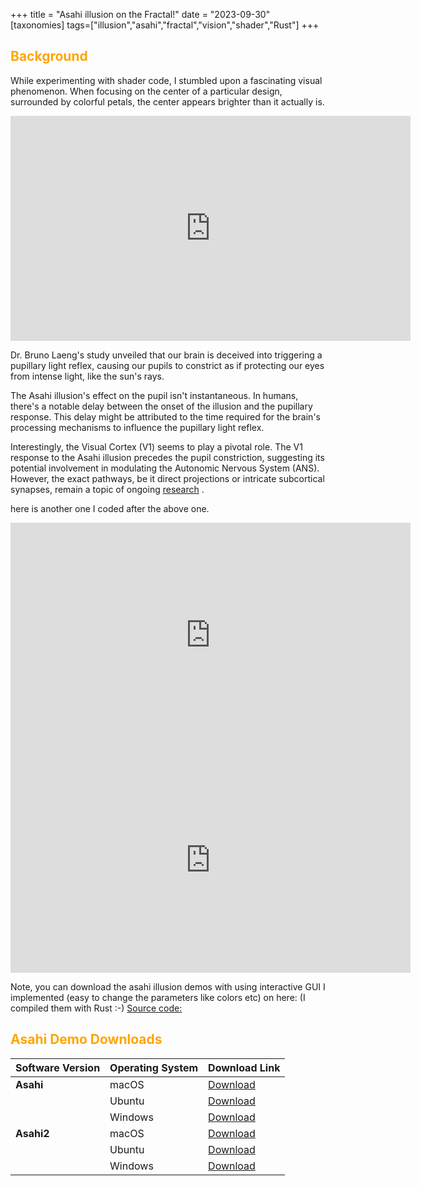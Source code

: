 +++
title = "Asahi illusion on the Fractal!"
date = "2023-09-30"
[taxonomies]
tags=["illusion","asahi","fractal","vision","shader","Rust"]
+++

## <span style="color:orange;"> Background </span>

While experimenting with shader code, I stumbled upon a fascinating visual phenomenon. When focusing on the center of a particular design, surrounded by colorful petals, the center appears brighter than it actually is. 

<div align="center">
<iframe width="640" height="360" frameborder="0" src="https://www.shadertoy.com/embed/DsfyRX?gui=true&t=10&paused=true&muted=false" allowfullscreen></iframe>
</div>

Dr. Bruno Laeng's study unveiled that our brain is deceived into triggering a pupillary light reflex, causing our pupils to constrict as if protecting our eyes from intense light, like the sun's rays.


The Asahi illusion's effect on the pupil isn't instantaneous. In humans, there's a notable delay between the onset of the illusion and the pupillary response. This delay might be attributed to the time required for the brain's processing mechanisms to influence the pupillary light reflex.

Interestingly, the Visual Cortex (V1) seems to play a pivotal role. The V1 response to the Asahi illusion precedes the pupil constriction, suggesting its potential involvement in modulating the Autonomic Nervous System (ANS). However, the exact pathways, be it direct projections or intricate subcortical synapses, remain a topic of ongoing [research](https://academic.oup.com/cercor/article/33/12/7952/7084649?login=false) .

here is another one I coded after the above one.
<div align="center">

<iframe width="640" height="360" frameborder="0" src="https://www.shadertoy.com/embed/MX23Wz?gui=true&t=10&paused=true&muted=false" allowfullscreen></iframe>
</div>

<div align="center">

<iframe width="640" height="360" frameborder="0" src="https://www.shadertoy.com/embed/43SGDh?gui=true&t=10&paused=true&muted=false" allowfullscreen></iframe>

</div>

Note, you can download the asahi illusion demos with using interactive GUI I implemented (easy to change the parameters like colors etc) on here: (I compiled them with Rust :-) [Source code:](https://github.com/altunenes/rusty_art)

## <span style="color:orange;"> Asahi Demo Downloads </span>

| Software Version | Operating System | Download Link                                                                                     |
|------------------|------------------|----------------------------------------------------------------------------------------------------|
| **Asahi**        | macOS            | [Download](https://github.com/altunenes/rusty_art/releases/download/v1.0.4/asahi-macos-latest.zip) |
|                  | Ubuntu           | [Download](https://github.com/altunenes/rusty_art/releases/download/v1.0.4/asahi-ubuntu-latest.zip)|
|                  | Windows          | [Download](https://github.com/altunenes/rusty_art/releases/download/v1.0.4/asahi-windows-latest.zip)|
| **Asahi2**       | macOS            | [Download](https://github.com/altunenes/rusty_art/releases/download/v1.0.4/asahi2-macos-latest.zip) |
|                  | Ubuntu           | [Download](https://github.com/altunenes/rusty_art/releases/download/v1.0.4/asahi2-ubuntu-latest.zip)|
|                  | Windows          | [Download](https://github.com/altunenes/rusty_art/releases/download/v1.0.4/asahi2-windows-latest.zip)|







